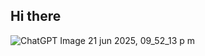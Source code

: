 ## Hi there 
![ChatGPT Image 21 jun 2025, 09_52_13 p m](https://github.com/user-attachments/assets/02cb4187-f1d1-414c-8f7a-3a475d662353)
<!--
**Valenvelez18/Valenvelez18** is a ✨ _special_ ✨ repository because its `README.md` (this file) appears on your GitHub profile.

## ✨ Sobre mí

Apasionada por el cuidado de las personas y por entender cómo los datos pueden transformar realidades. 🧠📊  
Con más de **6 años de experiencia** en el manejo de pacientes críticos (adultos y pediátricos), he desarrollado habilidades sólidas en:

- 🧩 Toma de decisiones en contextos exigentes  
- 🤝 Trabajo colaborativo  
- 🔄 Adaptación rápida a cambios y retos complejos

## 🎓 Formación en Datos

Mi curiosidad por el análisis de datos y la optimización de procesos me llevó a formarme en el **bootcamp de TripleTen LATAM**, donde aprendí a utilizar herramientas como:

- 🐍 Python  
- 🧮 SQL  
- 📊 Excel y Tableau  
- 📈 Seaborn, Matplotlib  
- 🐼 Pandas  
- 📓 Jupyter Notebook  

Además, fortalecí mis habilidades de:

- 🔍 Pensamiento analítico  
- 🧠 Resolución de problemas  
- 🗣️ Comunicación efectiva de hallazgos

## 🚀 Lo que busco

Estoy en constante búsqueda de proyectos en los que el **análisis de datos** sea clave para:

- 🧠 Tomar decisiones más inteligentes  
- 💥 Generar impacto positivo en las personas y organizaciones  
- 🤝 Aportar desde mi experiencia en salud y mi formación analítica


